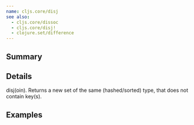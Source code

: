 ```yaml
---
name: cljs.core/disj
see also:
  - cljs.core/dissoc
  - cljs.core/disj!
  - clojure.set/difference
---
```


## Summary

## Details

disj(oin). Returns a new set of the same (hashed/sorted) type, that does not
contain key(s).

## Examples
